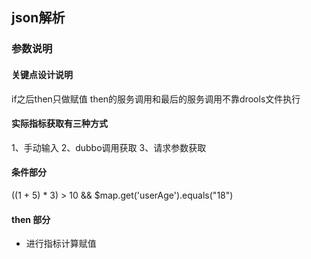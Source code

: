 ##  json解析

### 参数说明

#### 关键点设计说明

if之后then只做赋值
then的服务调用和最后的服务调用不靠drools文件执行

#### 实际指标获取有三种方式

1、手动输入
2、dubbo调用获取
3、请求参数获取


#### 条件部分

((1 + 5) * 3) > 10 && $map.get('userAge').equals("18")


#### then 部分

* 进行指标计算赋值

